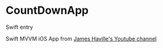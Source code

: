# CountDownApp
Swift entry

Swift MVVM iOS App from [James Haville's Youtube channel](https://www.youtube.com/playlist?list=PLLvVbXNzMjks_NtDCdluOYXdo8Ikx2GjH)
